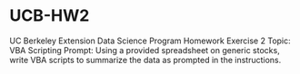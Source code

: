 # UCB-HW2
UC Berkeley Extension Data Science Program
Homework Exercise 2
Topic: VBA Scripting
Prompt: Using a provided spreadsheet on generic stocks, write VBA scripts to summarize the data as prompted in the instructions.
